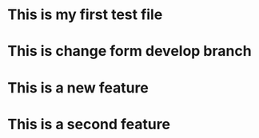 # This is my first test file

# This is change form develop branch

# This is a new feature

# This is a second feature